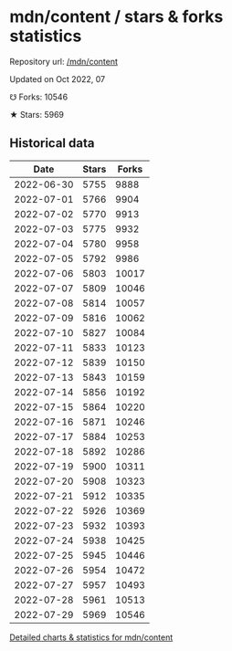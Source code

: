 # mdn/content / stars & forks statistics

Repository url: [/mdn/content](https://github.com/mdn/content)

Updated on Oct 2022, 07

☋ Forks: 10546

★ Stars: 5969

## Historical data
| Date | Stars | Forks |
|------|-------|-------|
| 2022-06-30 | 5755 | 9888 | 
| 2022-07-01 | 5766 | 9904 | 
| 2022-07-02 | 5770 | 9913 | 
| 2022-07-03 | 5775 | 9932 | 
| 2022-07-04 | 5780 | 9958 | 
| 2022-07-05 | 5792 | 9986 | 
| 2022-07-06 | 5803 | 10017 | 
| 2022-07-07 | 5809 | 10046 | 
| 2022-07-08 | 5814 | 10057 | 
| 2022-07-09 | 5816 | 10062 | 
| 2022-07-10 | 5827 | 10084 | 
| 2022-07-11 | 5833 | 10123 | 
| 2022-07-12 | 5839 | 10150 | 
| 2022-07-13 | 5843 | 10159 | 
| 2022-07-14 | 5856 | 10192 | 
| 2022-07-15 | 5864 | 10220 | 
| 2022-07-16 | 5871 | 10246 | 
| 2022-07-17 | 5884 | 10253 | 
| 2022-07-18 | 5892 | 10286 | 
| 2022-07-19 | 5900 | 10311 | 
| 2022-07-20 | 5908 | 10323 | 
| 2022-07-21 | 5912 | 10335 | 
| 2022-07-22 | 5926 | 10369 | 
| 2022-07-23 | 5932 | 10393 | 
| 2022-07-24 | 5938 | 10425 | 
| 2022-07-25 | 5945 | 10446 | 
| 2022-07-26 | 5954 | 10472 | 
| 2022-07-27 | 5957 | 10493 | 
| 2022-07-28 | 5961 | 10513 | 
| 2022-07-29 | 5969 | 10546 | 


[Detailed charts & statistics for mdn/content](https://reviewgithub.com/rep/mdn/content)
